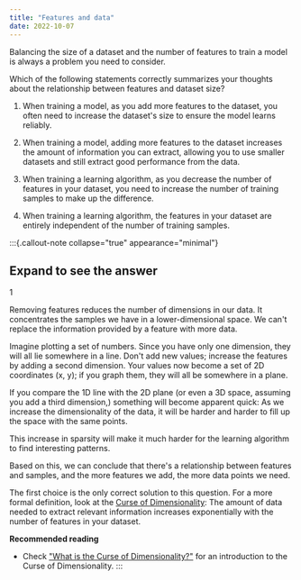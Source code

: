 ```yaml
---
title: "Features and data"
date: 2022-10-07
---
```


Balancing the size of a dataset and the number of features to train a model is always a problem you need to consider.

Which of the following statements correctly summarizes your thoughts about the relationship between features and dataset size?

1. When training a model, as you add more features to the dataset, you often need to increase the dataset's size to ensure the model learns reliably.

2. When training a model, adding more features to the dataset increases the amount of information you can extract, allowing you to use smaller datasets and still extract good performance from the data.

3. When training a learning algorithm, as you decrease the number of features in your dataset, you need to increase the number of training samples to make up the difference.

4. When training a learning algorithm, the features in your dataset are entirely independent of the number of training samples.

:::{.callout-note collapse="true" appearance="minimal"}
## Expand to see the answer

1

Removing features reduces the number of dimensions in our data. It concentrates the samples we have in a lower-dimensional space. We can't replace the information provided by a feature with more data.

Imagine plotting a set of numbers. Since you have only one dimension, they will all lie somewhere in a line. Don't add new values; increase the features by adding a second dimension. Your values now become a set of 2D coordinates (x, y); if you graph them, they will all be somewhere in a plane.

If you compare the 1D line with the 2D plane (or even a 3D space, assuming you add a third dimension,) something will become apparent quick: As we increase the dimensionality of the data, it will be harder and harder to fill up the space with the same points.

This increase in sparsity will make it much harder for the learning algorithm to find interesting patterns.

Based on this, we can conclude that there's a relationship between features and samples, and the more features we add, the more data points we need.

The first choice is the only correct solution to this question. For a more formal definition, look at the [Curse of Dimensionality](https://en.wikipedia.org/wiki/Curse_of_dimensionality): The amount of data needed to extract relevant information increases exponentially with the number of features in your dataset.

**Recommended reading**

* Check ["What is the Curse of Dimensionality?"](https://deepai.org/machine-learning-glossary-and-terms/curse-of-dimensionality) for an introduction to the Curse of Dimensionality.
:::
